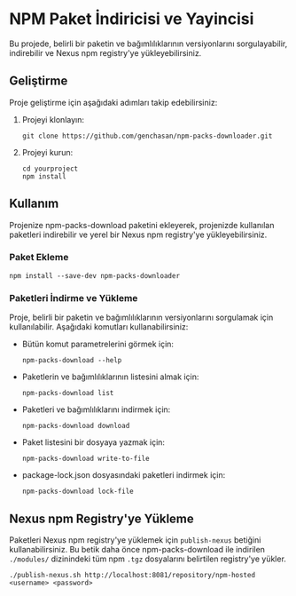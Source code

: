 # NPM Paket İndiricisi ve Yayincisi

Bu projede, belirli bir paketin ve bağımlılıklarının versiyonlarını sorgulayabilir, indirebilir ve Nexus npm registry'ye yükleyebilirsiniz.

## Geliştirme

Proje geliştirme için aşağıdaki adımları takip edebilirsiniz:

1. Projeyi klonlayın:
    ```
    git clone https://github.com/genchasan/npm-packs-downloader.git
    ```

2. Projeyi kurun:
    ```
    cd yourproject
    npm install
    ```

## Kullanım

Projenize npm-packs-download paketini ekleyerek, projenizde kullanılan paketleri indirebilir ve yerel bir Nexus npm registry'ye yükleyebilirsiniz.

### Paket Ekleme

```
npm install --save-dev npm-packs-downloader
```

### Paketleri İndirme ve Yükleme

Proje, belirli bir paketin ve bağımlılıklarının versiyonlarını sorgulamak için kullanılabilir. Aşağıdaki komutları kullanabilirsiniz:

- Bütün komut parametrelerini görmek için:
    ```
    npm-packs-download --help
    ```

- Paketlerin ve bağımlılıklarının listesini almak için:
    ```
    npm-packs-download list
    ```

- Paketleri ve bağımlılıklarını indirmek için:
    ```
    npm-packs-download download
    ```

- Paket listesini bir dosyaya yazmak için:
    ```
    npm-packs-download write-to-file
    ```

- package-lock.json dosyasındaki paketleri indirmek için:
    ```
    npm-packs-download lock-file
    ```

## Nexus npm Registry'ye Yükleme

Paketleri Nexus npm registry'ye yüklemek için `publish-nexus` betiğini kullanabilirsiniz. Bu betik daha önce npm-packs-download ile indirilen `./modules/` dizinindeki tüm npm `.tgz` dosyalarını belirtilen registry'ye yükler.

```
./publish-nexus.sh http://localhost:8081/repository/npm-hosted <username> <password>
```